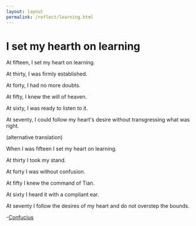 ```yaml
---
layout: layout
permalink: /reflect/learning.html
---
```


# I set my hearth on learning

At fifteen, I set my heart on learning.

At thirty, I was firmly established.

At forty, I had no more doubts.

At fifty, I knew the will of heaven.

At sixty, I was ready to listen to it.

At seventy, I could follow my heart's desire without transgressing what was right.

(alternative translation)

When I was fifteen I set my heart on learning.

At thirty I took my stand.

At forty I was without confusion.

At fifty I knew the command of Tian.

At sixty I heard it with a compliant ear.

At seventy I follow the desires of my heart and do not overstep the bounds.

-[Confucius](https://en.wikipedia.org/wiki/Confucius)

